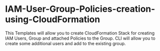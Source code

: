 # IAM-User-Group-Policies-creation-using-CloudFormation

This Templates will allow you to create CloudFormation Stack for creating IAM Users, Group and attached Policies to the Group.
CLI will allow you to create some additional users and add to the existing group.
